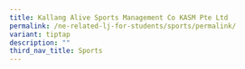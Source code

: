 ```yaml
---
title: Kallang Alive Sports Management Co KASM Pte Ltd
permalink: /ne-related-lj-for-students/sports/permalink/
variant: tiptap
description: ""
third_nav_title: Sports
---
```

